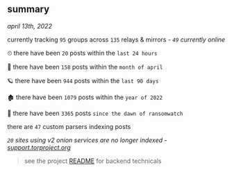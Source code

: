 
## summary
_april 13th, 2022_

currently tracking `95` groups across `135` relays & mirrors - _`49` currently online_

⏲ there have been `20` posts within the `last 24 hours`

🦈 there have been `158` posts within the `month of april`

🪐 there have been `944` posts within the `last 90 days`

🏚 there have been `1079` posts within the `year of 2022`

🦕 there have been `3365` posts `since the dawn of ransomwatch`

there are `47` custom parsers indexing posts

_`20` sites using v2 onion services are no longer indexed - [support.torproject.org](https://support.torproject.org/onionservices/v2-deprecation/)_

> see the project [README](https://github.com/thetanz/ransomwatch#ransomwatch--) for backend technicals
